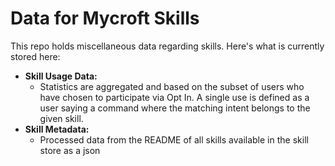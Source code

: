# Data for Mycroft Skills

This repo holds miscellaneous data regarding skills. Here's what is currently stored here:
 - **Skill Usage Data:**
    - Statistics are aggregated and based on the subset of users who have chosen to participate via Opt In. A single use is defined as a user saying a command where the matching intent belongs to the given skill.
 - **Skill Metadata:**
    - Processed data from the README of all skills available in the skill store as a json
